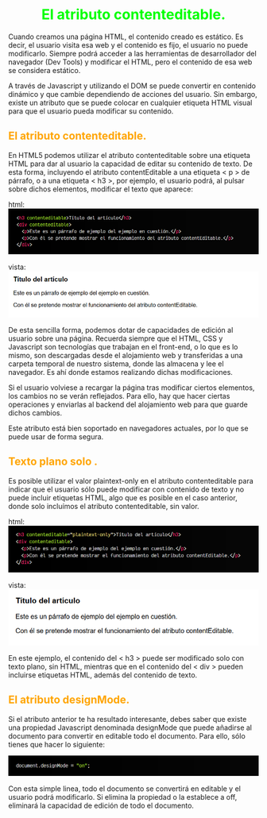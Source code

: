 # <span style="color:lime"><center>El atributo contenteditable.</center></span>

Cuando creamos una página HTML, el contenido creado es estático. Es decir, el usuario visita esa web y el contenido es fijo, el usuario no puede modificarlo. Siempre podrá acceder a las herramientas de desarrollador del navegador (Dev Tools) y modificar el HTML, pero el contenido de esa web se considera estático.

A través de Javascript y utilizando el DOM se puede convertir en contenido dinámico y que cambie dependiendo de acciones del usuario. Sin embargo, existe un atributo que se puede colocar en cualquier etiqueta HTML visual para que el usuario pueda modificar su contenido.

## <span style="color:orange">El atributo contenteditable.</span>
En HTML5 podemos utilizar el atributo contenteditable sobre una etiqueta HTML para dar al usuario la capacidad de editar su contenido de texto. De esta forma, incluyendo el atributo contentEditable a una etiqueta < p > de párrafo, o a una etiqueta < h3 >, por ejemplo, el usuario podrá, al pulsar sobre dichos elementos, modificar el texto que aparece:

html:
![alt text](./imagenes-el-atributo-content-editable/image.png)

vista:
![alt text](./imagenes-el-atributo-content-editable/image-1.png)

De esta sencilla forma, podemos dotar de capacidades de edición al usuario sobre una página. Recuerda siempre que el HTML, CSS y Javascript son tecnologías que trabajan en el front-end, o lo que es lo mismo, son descargadas desde el alojamiento web y transferidas a una carpeta temporal de nuestro sistema, donde las almacena y lee el navegador. Es ahí donde estamos realizando dichas modificaciones.

Si el usuario volviese a recargar la página tras modificar ciertos elementos, los cambios no se verán reflejados. Para ello, hay que hacer ciertas operaciones y enviarlas al backend del alojamiento web para que guarde dichos cambios.

Este atributo está bien soportado en navegadores actuales, por lo que se puede usar de forma segura.

## <span style="color:orange">Texto plano solo .</span>
Es posible utilizar el valor plaintext-only en el atributo contenteditable para indicar que el usuario sólo puede modificar con contenido de texto y no puede incluir etiquetas HTML, algo que es posible en el caso anterior, donde solo incluímos el atributo contenteditable, sin valor.

html:
![alt text](./imagenes-el-atributo-content-editable/image-2.png)

vista:
![alt text](./imagenes-el-atributo-content-editable/image-3.png)

En este ejemplo, el contenido del < h3 > puede ser modificado solo con texto plano, sin HTML, mientras que en el contenido del < div > pueden incluirse etiquetas HTML, además del contenido de texto.

## <span style="color:orange">El atributo designMode.</span>
Si el atributo anterior te ha resultado interesante, debes saber que existe una propiedad Javascript denominada designMode que puede añadirse al documento para convertir en editable todo el documento. Para ello, sólo tienes que hacer lo siguiente:

![alt text](./imagenes-el-atributo-content-editable/image-4.png)

Con esta simple linea, todo el documento se convertirá en editable y el usuario podrá modificarlo. Si elimina la propiedad o la establece a off, eliminará la capacidad de edición de todo el documento.